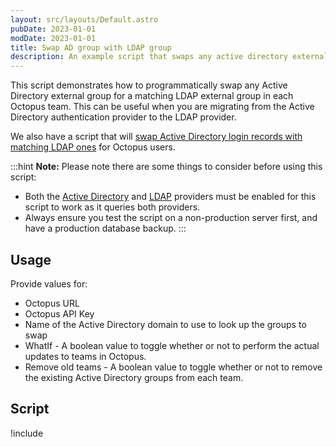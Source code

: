 ```yaml
---
layout: src/layouts/Default.astro
pubDate: 2023-01-01
modDate: 2023-01-01
title: Swap AD group with LDAP group
description: An example script that swaps any active directory external group for a matching LDAP external group in each Octopus team.
---
```


This script demonstrates how to programmatically swap any Active Directory external group for a matching LDAP external group in each Octopus team. This can be useful when you are migrating from the Active Directory authentication provider to the LDAP provider.

We also have a script that will [swap Active Directory login records with matching LDAP ones](/docs/octopus-rest-api/examples/users-and-teams/swap-users-ad-domain-to-ldap/) for Octopus users.

:::hint
**Note:**
Please note there are some things to consider before using this script:

- Both the [Active Directory](/docs/security/authentication/active-directory/) and [LDAP](/docs/security/authentication/ldap/) providers must be enabled for this script to work as it queries both providers.
- Always ensure you test the script on a non-production server first, and have a production database backup.
:::

## Usage

Provide values for:

- Octopus URL
- Octopus API Key
- Name of the Active Directory domain to use to look up the groups to swap
- WhatIf - A boolean value to toggle whether or not to perform the actual updates to teams in Octopus.
- Remove old teams - A boolean value to toggle whether or not to remove the existing Active Directory groups from each team.

## Script

!include <switch-ad-domain-group-to-ldap-group-scripts>